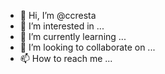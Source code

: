 - 👋 Hi, I’m @ccresta
- 👀 I’m interested in ...
- 🌱 I’m currently learning ...
- 💞️ I’m looking to collaborate on ...
- 📫 How to reach me ...

<!---
ccresta/ccresta is a ✨ special ✨ repository because its `README.md` (this file) appears on your GitHub profile.
You can click the Preview link to take a look at your changes.
--->
